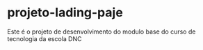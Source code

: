 # projeto-lading-paje
Este é o projeto de desenvolvimento do modulo base do curso de tecnologia da escola DNC

